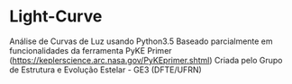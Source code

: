 # Light-Curve
Análise de Curvas de Luz usando Python3.5
Baseado parcialmente em funcionalidades da ferramenta PyKE Primer (https://keplerscience.arc.nasa.gov/PyKEprimer.shtml)
Criada pelo Grupo de Estrutura e Evolução Estelar - GE3 (DFTE/UFRN)
